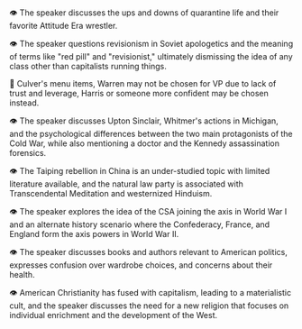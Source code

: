 👁️ The speaker discusses the ups and downs of quarantine life and their favorite Attitude Era wrestler.

👁 The speaker questions revisionism in Soviet apologetics and the meaning of terms like "red pill" and "revisionist," ultimately dismissing the idea of any class other than capitalists running things.

🍔 Culver's menu items, Warren may not be chosen for VP due to lack of trust and leverage, Harris or someone more confident may be chosen instead.

👁 The speaker discusses Upton Sinclair, Whitmer's actions in Michigan, and the psychological differences between the two main protagonists of the Cold War, while also mentioning a doctor and the Kennedy assassination forensics.

👁️ The Taiping rebellion in China is an under-studied topic with limited literature available, and the natural law party is associated with Transcendental Meditation and westernized Hinduism.

👁 The speaker explores the idea of the CSA joining the axis in World War I and an alternate history scenario where the Confederacy, France, and England form the axis powers in World War II.

👁️ The speaker discusses books and authors relevant to American politics, expresses confusion over wardrobe choices, and concerns about their health.

👁️ American Christianity has fused with capitalism, leading to a materialistic cult, and the speaker discusses the need for a new religion that focuses on individual enrichment and the development of the West.

